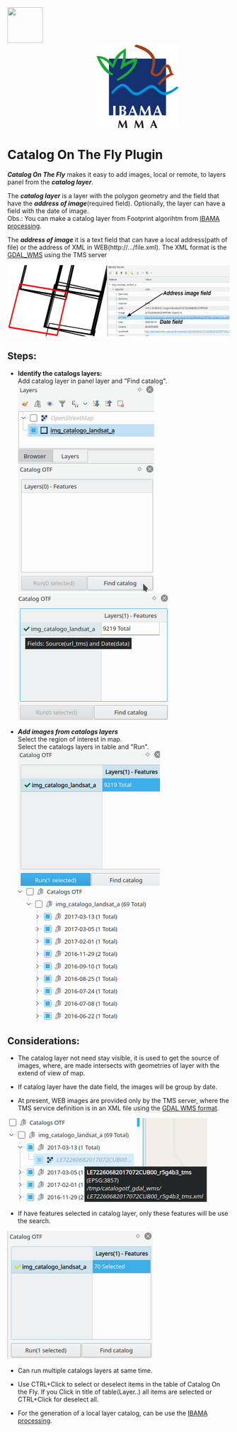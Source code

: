 <img src="catalogotf.svg" width="80" height="80"/>
<img src="doc/ibama.svg" hspace="200"/>

# Catalog On The Fly Plugin  

***Catalog On The Fly*** makes it easy to add images, local or remote, to layers panel from the ***catalog layer***.  

The ***catalog layer***  is a layer with the polygon geometry and the field that have the ***address of image***(required field). Optionally, the layer can have a field with the date of image.  
Obs.: You can make a catalog layer from Footprint algorihtm from 
[IBAMA processing](https://github.com/lmotta/ibamaprocessing/wiki).

The ***address of image*** it is a text field that can have a local address(path of file) or the address of XML in WEB(http://.../file.xml). The XML format is the [GDAL_WMS](https://gdal.org/drivers/raster/wms.html) using the TMS server

![alt-text-1](doc/ctf_1.svg "Catalog Layer")

## Steps: ##  

* **Identify the catalogs layers:**  
Add catalog layer in panel layer and "Find catalog".  
![alt-text-1](doc/ctf_2.png "Find catalogs layers")
![alt-text-1](doc/ctf_3.png "Found 1 catalog layer")

* ***Add images from catalogs layers***  
Select the region of interest in map.  
Select the catalogs layers in table and "Run".  
![alt-text-1](doc/ctf_4.png "Run catalogs layers")
![alt-text-1](doc/ctf_5.png "Added images")  

## Considerations: ##  

* The catalog layer not need stay visible, it is used to get the source of images, where, are made intersects with geometries of layer with the extend of view of map.

* If catalog layer have the date field, the images will be group by date.

* At present, WEB images are provided only by the TMS server, where the TMS service definition is in an XML file using the [GDAL WMS format](https://www.gdal.org/frmt_wms.html).

![alt-text-1](doc/ctf_6.png "Run catalogs layers in selection features")

* If have features selected in catalog layer, only these features will be use the search.

![alt-text-1](doc/ctf_7.png "Run catalogs layers in selection features")

* Can run multiple catalogs layers at same time.

* Use CTRL+Click to select or deselect items in the table of Catalog On the Fly. If you Click in title of table(Layer..) all items are selected or CTRL+Click for deselect all.

* For the generation of a local layer catalog, can be use the [IBAMA processing](https://github.com/lmotta/ibamaprocessing/wiki).
